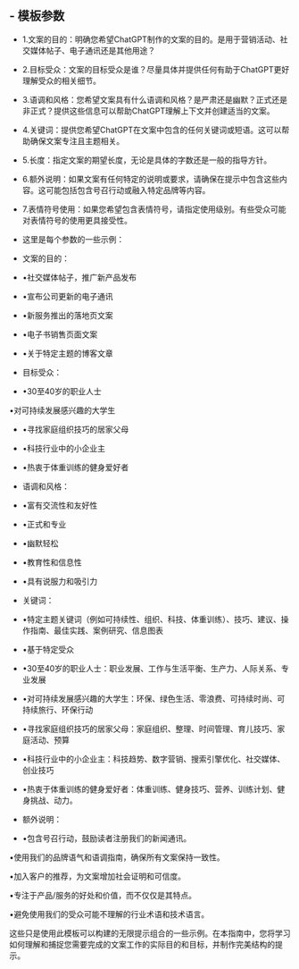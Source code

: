 ## -   模板参数

-   1.文案的目的：明确您希望ChatGPT制作的文案的目的。是用于营销活动、社交媒体帖子、电子通讯还是其他用途？

-   2.目标受众：文案的目标受众是谁？尽量具体并提供任何有助于ChatGPT更好理解受众的相关细节。

-   3.语调和风格：您希望文案具有什么语调和风格？是严肃还是幽默？正式还是非正式？提供这些信息可以帮助ChatGPT理解上下文并创建适当的文案。

-   4.关键词：提供您希望ChatGPT在文案中包含的任何关键词或短语。这可以帮助确保文案专注且主题相关。

-   5.长度：指定文案的期望长度，无论是具体的字数还是一般的指导方针。

-   6.额外说明：如果文案有任何特定的说明或要求，请确保在提示中包含这些内容。这可能包括包含号召行动或融入特定品牌等内容。

-   7.表情符号使用：如果您希望包含表情符号，请指定使用级别。有些受众可能对表情符号的使用更具接受性。

-   这里是每个参数的一些示例：

-   文案的目的：

-   •社交媒体帖子，推广新产品发布

-   •宣布公司更新的电子通讯

-   •新服务推出的落地页文案

-   •电子书销售页面文案

-   •关于特定主题的博客文章

-   目标受众：

-   •30至40岁的职业人士

•对可持续发展感兴趣的大学生

-   •寻找家庭组织技巧的居家父母

-   •科技行业中的小企业主

-   •热衷于体重训练的健身爱好者

-   语调和风格：

-   •富有交流性和友好性

-   •正式和专业

-   •幽默轻松

-   •教育性和信息性

-   •具有说服力和吸引力

-   关键词：

-   •特定主题关键词（例如可持续性、组织、科技、体重训练）、技巧、建议、操作指南、最佳实践、案例研究、信息图表

-   •基于特定受众

-   •30至40岁的职业人士：职业发展、工作与生活平衡、生产力、人际关系、专业发展

-   •对可持续发展感兴趣的大学生：环保、绿色生活、零浪费、可持续时尚、可持续旅行、环保行动

-   •寻找家庭组织技巧的居家父母：家庭组织、整理、时间管理、育儿技巧、家庭活动、预算

-   •科技行业中的小企业主：科技趋势、数字营销、搜索引擎优化、社交媒体、创业技巧

-   •热衷于体重训练的健身爱好者：体重训练、健身技巧、营养、训练计划、健身挑战、动力。

-   额外说明：

-   •包含号召行动，鼓励读者注册我们的新闻通讯。

•使用我们的品牌语气和语调指南，确保所有文案保持一致性。

•加入客户的推荐，为文案增加社会证明和可信度。

•专注于产品/服务的好处和价值，而不仅仅是其特点。

•避免使用我们的受众可能不理解的行业术语和技术语言。

这些只是使用此模板可以构建的无限提示组合的一些示例。在本指南中，您将学习如何理解和捕捉您需要完成的文案工作的实际目的和目标，并制作完美结构的提示。
